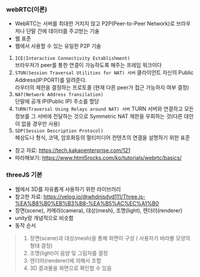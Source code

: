 ### webRTC(이론)
- WebRTC는 서버를 최대한 거치지 않고 P2P(Peer-to-Peer Network)로 브라우저나 단말 간에 데이터를 주고받는 기술
- 웹 표준
- 웹에서 사용할 수 있는 유일한 P2P 기술

 1) `ICE(Interactive Connectivity Establishment)`    
브라우저가 peer를 통한 연결이 가능하도록 해주는 프레임 워크이다     
 2) `STUN(Session Traversal Utilities for NAT) 서버` 
클라이언트 자신의 Public Address(IP:PORT)를 알려준다.    
라우터의 제한을 결정하는 프로토콜 (현재 다른 peer가 접근 가능하지 여부 결정)    
 3) `NAT(Network Address Transilation)`     
단말에 공개 IP(Public IP) 주소를 할당   
 4) `TURN(Traversal Using Relays around NAT) 서버`
TURN 서버와 연결하고 모든 정보를 그 서버에 전달하는 것으로 Symmetric NAT 제한을 우회하는 것(다른 대안이 없을 경우만 사용)      
 5) `SDP(Session Description Protocol)`    
해상도나 형식, 코덱, 암호화등의 멀티미디어 컨텐츠의 연결을 설명하기 위한 표준

- 참고 자료: https://tech.kakaoenterprise.com/121
- 따라해보기: https://www.html5rocks.com/ko/tutorials/webrtc/basics/

### threeJS 기본   
- 웹에서 3D를 자유롭게 사용하기 위한 라이브러리
- 참고한 자료: https://velog.io/@whdnjsdyd111/Three.js-%EA%B8%B0%EB%B3%B8-%EA%B5%AC%EC%A1%B0
- 장면(scene), 카메라(camera), 대상(mesh), 조명(light), 렌더러(renderer)
- unity랑 개념적으로 비슷함    
- 동작 순서   
> 1. 장면(scene)과 대상(mesh)을 통해 화면이 구성 ( 사용자가 바라볼 모양의 형태 결정)
> 2. 조명(light)이 음양 및 그림자를 결정
> 3. 렌더러(renderer)에 의해서 조합
> 4. 3D 결과물을 화면으로 확인할 수 있음
